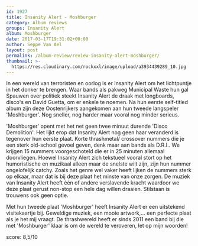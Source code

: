```yaml
---
id: 1927
title: Insanity Alert - Moshburger
category: Album reviews
groups: Insanity Alert
album: Moshburger
date: 2017-03-17T19:31:02+00:00
author: Seppe Van Ael
layout: post
permalink: /album-review/review-insanity-alert-moshburger/
thumbnail: >-
  https://res.cloudinary.com/rockxxl/image/upload/a3934439289_10.jpg
---
```

In een wereld van terroristen en oorlog is er Insanity Alert om het lichtpuntje in het donker te brengen. Waar bands als pakweg Municipal Waste hun gal Spauwen over politiek steekt Insanity Alert de draak met longboards, disco's en David Guetta, om er enkele te noemen. Na hun eerste self-titled album zijn deze Oostenrijkers aangekomen aan hun tweede langspeler 'Moshburger'. Nog sneller, nog harder maar vooral nog minder serieus.

'Moshburger' opent met het net geen twee minuut durende 'Disco Demolition'. Het lijkt erop dat Insanity Alert nog geen haar veranderd is tegenover hun eerste plaat. Korte thrashmetal/ crossover nummers die je een sterk old-school gevoel geven, denk maar aan bands als D.R.I.. We krijgen 15 nummers voorgeschoteld die er in 25 minuten allemaal doorvliegen. Hoewel Insanity Alert zich tekstueel vooral stort op het humoristische en muzikaal alleen maar de snelste wilt zijn, zijn hun nummer ongelofelijk catchy. Zoals het genre wel vaker heeft lijken de nummers sterk op elkaar, maar dat is bij deze plaat het minste van onze zorgen. De muziek van Insanity Alert heeft één of andere verslavende kracht waardoor we deze plaat gerust non-stop een hele dag willen draaien. Stilstaan is trouwens ook geen optie.

Met hun tweede plaat 'Moshburger' heeft Insanity Alert er een uitstekend visitekaartje bij. Geweldige muziek, een mooie artwork,&#8230; een perfecte plaat als je het mij vraagt. De thrashwereld heeft er sinds 2011 een band bij die met 'Moshburger' klaar is om de wereld te veroveren, let op mijn woorden!

score: 8,5/10

